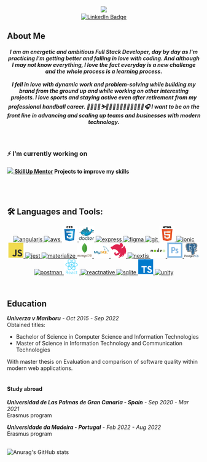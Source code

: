

<div id="header" align="center">
  <img src="https://media.giphy.com/media/Qo2dupDib32rkTY4hX/giphy.gif" width="300"/>
</div>

<div id="badges" align="center">
  <a href="https://www.linkedin.com/in/ilija-tomic/">
    <img src="https://img.shields.io/badge/LinkedIn-blue?style=for-the-badge&logo=linkedin&logoColor=white" alt="LinkedIn Badge"/>
  </a>
  </br>
  <!-- <img src="https://komarev.com/ghpvc/?username=tomicilija&style=flat-square&color=blue" alt=""/> -->
</div>

## About Me
<h5 align="center">
I am an energetic and ambitious Full Stack Developer, day by day as I'm practicing I'm getting better and falling in love with coding. And although I may not know everything, I love the fact everyday is a new challenge and the whole process is a learning process.</br></br>
I fell in love with dynamic work and problem-solving while building my brand from the ground up and while working on other interesting projects. I love sports and staying active even after retirement from my professional handball career. 🏌️‍♂️🏄‍♂️⛷️🏊‍♂️⛹️‍♂️🤾‍♂️🚴‍♂️🎾🧘‍♂️🎧
I want to be on the front line in advancing and scaling up teams and businesses with modern technology.
</h5></br>

### ⚡ I’m currently working on
<h4>
<a href="https://skillupmentor.com/" target="_blank"> <img src="https://avatars.githubusercontent.com/u/88553986" width="15">  SkillUp Mentor</a> Projects to improve my skills
</h4></br></br>

## :hammer_and_wrench: Languages and Tools:
<p align="center"> <a href="https://angular.io" target="_blank" rel="noreferrer"> <img src="https://cdn.iconscout.com/icon/free/png-256/angular-226066.png" alt="angularjs" width="40"/> </a> <a href="https://aws.amazon.com" target="_blank" rel="noreferrer"> <img src="https://cdn.iconscout.com/icon/free/png-256/aws-1869025-1583149.png" alt="aws" width="40" /> </a> <a href="https://www.w3schools.com/css/" target="_blank" rel="noreferrer"> <img src="https://raw.githubusercontent.com/devicons/devicon/master/icons/css3/css3-original-wordmark.svg" alt="css3" width="40" height="40"/> </a> <a href="https://www.docker.com/" target="_blank" rel="noreferrer"> <img src="https://raw.githubusercontent.com/devicons/devicon/master/icons/docker/docker-original-wordmark.svg" alt="docker" width="40" height="40"/> </a> <a href="https://expressjs.com" target="_blank" rel="noreferrer"> <img src="https://www.pngfind.com/pngs/m/136-1363736_express-js-icon-png-transparent-png.png" alt="express" width="40" /> </a> <a href="https://www.figma.com/" target="_blank" rel="noreferrer"> <img src="https://www.vectorlogo.zone/logos/figma/figma-icon.svg" alt="figma" width="40" height="40"/> </a> <a href="https://git-scm.com/" target="_blank" rel="noreferrer"> <img src="https://www.vectorlogo.zone/logos/git-scm/git-scm-icon.svg" alt="git" width="40" height="40"/> </a> <a href="https://www.w3.org/html/" target="_blank" rel="noreferrer"> <img src="https://raw.githubusercontent.com/devicons/devicon/master/icons/html5/html5-original-wordmark.svg" alt="html5" width="40" height="40"/> </a> <a href="https://ionicframework.com" target="_blank" rel="noreferrer"> <img src="https://upload.wikimedia.org/wikipedia/commons/d/d1/Ionic_Logo.svg" alt="ionic" width="40" height="40"/> </a> <a href="https://developer.mozilla.org/en-US/docs/Web/JavaScript" target="_blank" rel="noreferrer"> <img src="https://raw.githubusercontent.com/devicons/devicon/master/icons/javascript/javascript-original.svg" alt="javascript" width="40" height="40"/> </a> <a href="https://jestjs.io" target="_blank" rel="noreferrer"> <img src="https://www.vectorlogo.zone/logos/jestjsio/jestjsio-icon.svg" alt="jest" width="40" height="40"/> </a> <a href="https://materializecss.com/" target="_blank" rel="noreferrer"> <img src="https://raw.githubusercontent.com/prplx/svg-logos/5585531d45d294869c4eaab4d7cf2e9c167710a9/svg/materialize.svg" alt="materialize" width="40" height="40"/> </a> <a href="https://www.mongodb.com/" target="_blank" rel="noreferrer"> <img src="https://raw.githubusercontent.com/devicons/devicon/master/icons/mongodb/mongodb-original-wordmark.svg" alt="mongodb" width="40" height="40"/> </a> <a href="https://www.mysql.com/" target="_blank" rel="noreferrer"> <img src="https://raw.githubusercontent.com/devicons/devicon/master/icons/mysql/mysql-original-wordmark.svg" alt="mysql" width="40" height="40"/> </a> <a href="https://nestjs.com/" target="_blank" rel="noreferrer"> <img src="https://raw.githubusercontent.com/devicons/devicon/master/icons/nestjs/nestjs-plain.svg" alt="nestjs" width="40" height="40"/> </a> <a href="https://nextjs.org/" target="_blank" rel="noreferrer"> <img src="https://static-00.iconduck.com/assets.00/next-js-icon-256x256-6j7ddke7.png" alt="nextjs" width="40" /> </a> <a href="https://nodejs.org" target="_blank" rel="noreferrer"> <img src="https://raw.githubusercontent.com/devicons/devicon/master/icons/nodejs/nodejs-original-wordmark.svg" alt="nodejs" width="40" height="40"/> </a> <a href="https://www.photoshop.com/en" target="_blank" rel="noreferrer"> <img src="https://raw.githubusercontent.com/devicons/devicon/master/icons/photoshop/photoshop-line.svg" alt="photoshop" width="40" height="40"/> </a> <a href="https://www.postgresql.org" target="_blank" rel="noreferrer"> <img src="https://raw.githubusercontent.com/devicons/devicon/master/icons/postgresql/postgresql-original-wordmark.svg" alt="postgresql" width="40" height="40"/> </a> <a href="https://postman.com" target="_blank" rel="noreferrer"> <img src="https://www.vectorlogo.zone/logos/getpostman/getpostman-icon.svg" alt="postman" width="40" height="40"/> </a> <a href="https://reactjs.org/" target="_blank" rel="noreferrer"> <img src="https://raw.githubusercontent.com/devicons/devicon/master/icons/react/react-original-wordmark.svg" alt="react" width="40" height="40"/> </a> <a href="https://reactnative.dev/" target="_blank" rel="noreferrer"> <img src="https://reactnative.dev/img/header_logo.svg" alt="reactnative" width="40" height="40"/> </a> <a href="https://www.sqlite.org/" target="_blank" rel="noreferrer"> <img src="https://www.vectorlogo.zone/logos/sqlite/sqlite-icon.svg" alt="sqlite" width="40" height="40"/> </a> <a href="https://www.typescriptlang.org/" target="_blank" rel="noreferrer"> <img src="https://raw.githubusercontent.com/devicons/devicon/master/icons/typescript/typescript-original.svg" alt="typescript" width="40" height="40"/> </a> <a href="https://unity.com/" target="_blank" rel="noreferrer"> <img src="https://www.vectorlogo.zone/logos/unity3d/unity3d-icon.svg" alt="unity" width="40" height="40"/> </a> </p></br>

## Education

_**Univerza v Mariboru** - Oct 2015 - Sep 2022_
</br>Obtained titles: 
- Bachelor of Science in Computer Science and Information Technologies
- Master of Science in Information Technology and Communication Technologies

With master thesis on Evaluation and comparison of software quality within modern web applications.</br></br>

#### Study abroad
_**Universidad de Las Palmas de Gran Canaria - Spain** - Sep 2020 - Mar 2021_
</br>Erasmus program</br>

_**Universidade da Madeira - Portugal** - Feb 2022 - Aug 2022_
</br>Erasmus program</br></br>



![Anurag's GitHub stats](https://github-readme-stats.vercel.app/api?username=tomicilija&show_icons=true&theme=prussian)


<!--
**tomicilija/tomicilija** is a ✨ _special_ ✨ repository because its `README.md` (this file) appears on your GitHub profile.
-->
